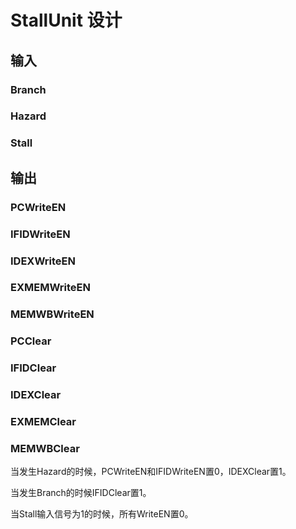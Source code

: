 # StallUnit 设计

## 输入

### Branch

### Hazard

### Stall

## 输出

### PCWriteEN

### IFIDWriteEN

### IDEXWriteEN

### EXMEMWriteEN

### MEMWBWriteEN

### PCClear

### IFIDClear

### IDEXClear

### EXMEMClear

### MEMWBClear

当发生Hazard的时候，PCWriteEN和IFIDWriteEN置0，IDEXClear置1。

当发生Branch的时候IFIDClear置1。

当Stall输入信号为1的时候，所有WriteEN置0。